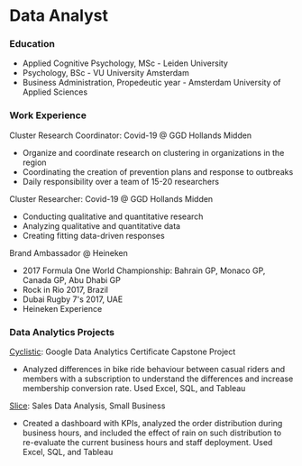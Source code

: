 # Data Analyst

### Education
- Applied Cognitive Psychology, MSc - Leiden University
- Psychology, BSc - VU University Amsterdam
- Business Administration, Propedeutic year - Amsterdam University of Applied Sciences

### Work Experience
Cluster Research Coordinator: Covid-19 @ GGD Hollands Midden
- Organize and coordinate research on clustering in organizations in the region
- Coordinating the creation of prevention plans and response to outbreaks
- Daily responsibility over a team of 15-20 researchers
  
Cluster Researcher: Covid-19 @ GGD Hollands Midden
- Conducting qualitative and quantitative research
- Analyzing qualitative and quantitative data
- Creating fitting data-driven responses

Brand Ambassador @ Heineken
- 2017 Formula One World Championship: Bahrain GP, Monaco GP, Canada GP, Abu Dhabi GP
- Rock in Rio 2017, Brazil
- Dubai Rugby 7's 2017, UAE
- Heineken Experience

### Data Analytics Projects
[Cyclistic](Projects/Cyclistic): Google Data Analytics Certificate Capstone Project
- Analyzed differences in bike ride behaviour between casual riders and members with a subscription to understand the differences and increase membership conversion rate. Used Excel, SQL, and Tableau
  
[Slice](Projects/Slice): Sales Data Analysis, Small Business
- Created a dashboard with KPIs, analyzed the order distribution during business hours, and included the effect of rain on such distribution to re-evaluate the current business hours and staff deployment. Used Excel, SQL, and Tableau
